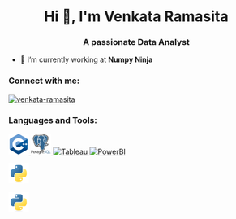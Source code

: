 <h1 align="center">Hi 👋, I'm Venkata Ramasita</h1>
<h3 align="center">A passionate Data Analyst</h3>

- 🔭 I’m currently working at **Numpy Ninja**

<h3 align="left">Connect with me:</h3>
<p align="left">
<a href="https://linkedin.com/in/venkata-ramasita" target="blank"><img align="center" src="https://raw.githubusercontent.com/rahuldkjain/github-profile-readme-generator/master/src/images/icons/Social/linked-in-alt.svg" alt="venkata-ramasita" height="30" width="40" /></a>
</p>

<h3 align="left">Languages and Tools:</h3>
<p align="left"> <a href="https://www.w3schools.com/cpp/" target="_blank" rel="noreferrer"> <img src="https://raw.githubusercontent.com/devicons/devicon/master/icons/cplusplus/cplusplus-original.svg" alt="cplusplus" width="40" height="40"/>
</a> <a href="https://www.postgresql.org" target="_blank" rel="noreferrer"> <img src="https://raw.githubusercontent.com/devicons/devicon/master/icons/postgresql/postgresql-original-wordmark.svg" alt="postgresql" width="40" height="40"/>
</a> <a href="https://github.com/sita47/My-Profile/assets/96062745/72f593e2-ebc1-470f-a07f-73469e2e53da"> <img src="https://github.com/sita47/My-Profile/assets/96062745/72f593e2-ebc1-470f-a07f-73469e2e53da" alt="Tableau" width="40" height="40"/> 
</a> <a href="https://github.com/sita47/My-Profile/assets/96062745/88249775-ec1e-4318-8e40-28a00d8e641e" target="_blank" rel="noreferrer"> <img src="https://github.com/sita47/My-Profile/assets/96062745/88249775-ec1e-4318-8e40-28a00d8e641e" alt="PowerBI" width="40" height="40"/> </a> </p>
</a> <a href="https://www.python.org" target="_blank" rel="noreferrer"> <img src="https://raw.githubusercontent.com/devicons/devicon/master/icons/python/python-original.svg" alt="Excel" width="40" height="40"/> </a> </p>
</a> <a href="https://www.python.org" target="_blank" rel="noreferrer"> <img src="https://raw.githubusercontent.com/devicons/devicon/master/icons/python/python-original.svg" alt="python" width="40" height="40"/> </a> </p>


